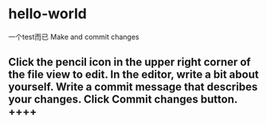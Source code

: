 # hello-world
一个test而已
Make and commit changes

Click the  pencil icon in the upper right corner of the file view to edit.
In the editor, write a bit about yourself.
Write a commit message that describes your changes.
Click Commit changes button.
++++
-----
